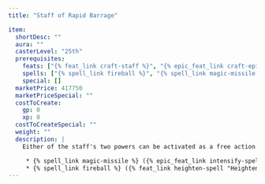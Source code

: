 ```yaml
---
title: "Staff of Rapid Barrage"

item:
  shortDesc: ""
  aura: ""
  casterLevel: "25th"
  prerequisites:
    feats: ["{% feat_link craft-staff %}", "{% epic_feat_link craft-epic-staff %}", "{% epic_feat_link enhance-spell %}", "{% feat_link heighten-spell %}", "{% epic_feat_link intensify-spell %}", "{% feat_link quicken-spell %}"]
    spells: ["{% spell_link fireball %}", "{% spell_link magic-missile %}"]
    special: []
  marketPrice: 417750
  marketPriceSpecial: ""
  costToCreate:
    gp: 0
    xp: 0
  costToCreateSpecial: ""
  weight: ""
  description: |
    Either of the staff's two powers can be activated as a free action (though the staff may only be activated once per round).

     * {% spell_link magic-missile %} ({% epic_feat_link intensify-spell "Intensified" %}, {% feat_link quicken-spell "Quickened" %}, 1 charge, 5 missiles dealing 10 points of damage each)
     * {% spell_link fireball %} ({% feat_link heighten-spell "Heightened to 6th" %}, {% epic_feat_link enhance-spell "Enhanced" %}, {% feat_link quicken-spell "Quickened" %}, 1 charge, 20d6 damage, DC 19)
---
```

